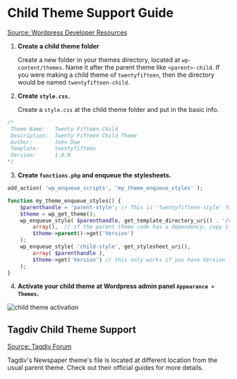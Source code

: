 # Child Theme Support Guide

[Source: Wordpress Developer Resources](https://developer.wordpress.org/themes/advanced-topics/child-themes/)

1. **Create a child theme folder**

   Create a new folder in your themes directory, located at `wp-content/themes`.
   Name it after the parent theme like `<parent>-child`. If you were making a child theme of `twentyfifteen`, then the directory would be named `twentyfifteen-child`.

2. **Create `style.css`.**

   Create a `style.css` at the child theme folder and put in the basic info.

```css
/*
 Theme Name:   Twenty Fifteen Child
 Description:  Twenty Fifteen Child Theme
 Author:       John Doe
 Template:     twentyfifteen
 Version:      1.0.0
*/
```

3. **Create `functions.php` and enqueue the stylesheets.**

```php
add_action( 'wp_enqueue_scripts', 'my_theme_enqueue_styles' );

function my_theme_enqueue_styles() {
    $parenthandle = 'parent-style'; // This is 'twentyfifteen-style' for the Twenty Fifteen theme.
    $theme = wp_get_theme();
    wp_enqueue_style( $parenthandle, get_template_directory_uri() . '/style.css',
        array(),  // if the parent theme code has a dependency, copy it to here
        $theme->parent()->get('Version')
    );
    wp_enqueue_style( 'child-style', get_stylesheet_uri(),
        array( $parenthandle ),
        $theme->get('Version') // this only works if you have Version in the style header
    );
}
```

4. **Activate your child theme at Wordpress admin panel `Appearance > Themes`.**

![child theme activation](/child-theme-activation.png)

## Tagdiv Child Theme Support

[Source: Tagdiv Forum](https://forum.tagdiv.com/the-child-theme-support-tutorial/)

Tagdiv's Newspaper theme's file is located at different location from the usual parent theme. Check out their official guides for more details.
